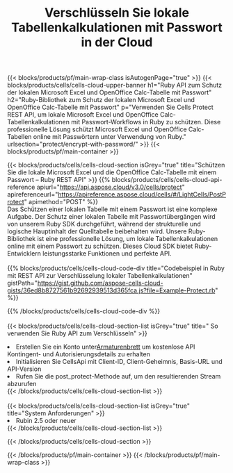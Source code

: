 ﻿---
title:  Verschlüsseln Sie lokale Tabellenkalkulationen mit Passwort in der Cloud
description:  Cloud-APIs und SDKs zum Schutz von Microsoft Excel und OpenOffice Calc. Verschlüsseln Sie lokale Tabellenkalkulationen mit Passwort durch die Cells Cloud API. SDK unterstützt verschiedene Entwicklungssprachen. Dazu gehören Android, C#, Go, Java, NodeJS, Perl, PHP, Python, Ruby und Swift.
url: /de/ruby/protect/encrypt-with-password/
---
{{< blocks/products/pf/main-wrap-class isAutogenPage="true" >}}
{{< blocks/products/cells/cells-cloud-upper-banner h1="Ruby API zum Schutz der lokalen Microsoft Excel und OpenOffice Calc-Tabelle mit Passwort" h2="Ruby-Bibliothek zum Schutz der lokalen Microsoft Excel und OpenOffice Calc-Tabelle mit Passwort" p="Verwenden Sie Cells Protect REST API, um lokale Microsoft Excel und OpenOffice Calc-Tabellenkalkulationen mit Passwort-Workflows in Ruby zu schützen. Diese professionelle Lösung schützt Microsoft Excel und OpenOffice Calc-Tabellen online mit Passwörtern unter Verwendung von Ruby." urlsection="protect/encrypt-with-password/" >}}
{{< blocks/products/pf/main-container >}}

{{< blocks/products/cells/cells-cloud-section isGrey="true" title="Schützen Sie die lokale Microsoft Excel und die OpenOffice Calc-Tabelle mit einem Passwort – Ruby REST API" >}}
{{% blocks/products/cells/cells-cloud-api-reference apiurl="https://api.aspose.cloud/v3.0/cells/protect" apireferenceurl="https://apireference.aspose.cloud/cells/#/LightCells/PostProtect" apimethod="POST" %}}
<br/>
Das Schützen einer lokalen Tabelle mit einem Passwort ist eine komplexe Aufgabe. Der Schutz einer lokalen Tabelle mit Passwortübergängen wird von unserem Ruby SDK durchgeführt, während der strukturelle und logische Hauptinhalt der Quelltabelle beibehalten wird. Unsere Ruby-Bibliothek ist eine professionelle Lösung, um lokale Tabellenkalkulationen online mit einem Passwort zu schützen. Dieses Cloud SDK bietet Ruby-Entwicklern leistungsstarke Funktionen und perfekte API.
<br/>
<br/>
{{% blocks/products/cells/cells-cloud-code-div title="Codebeispiel in Ruby mit REST API zur Verschlüsselung lokaler Tabellenkalkulationen" gistPath="https://gist.github.com/aspose-cells-cloud-gists/36ed8b8727561b92692939513d365fca.js?file=Example-Protect.rb" %}}
  
{{% /blocks/products/cells/cells-cloud-code-div %}}
<br/>
<br/>
{{< blocks/products/cells/cells-cloud-section-list isGrey="true" title=" So verwenden Sie Ruby API zum Verschlüsseln" >}}
<li> Erstellen Sie ein Konto unter<a href="https://dashboard.aspose.cloud/">Armaturenbrett</a> um kostenlose API Kontingent- und Autorisierungsdetails zu erhalten</li>
<li>Initialisieren Sie CellsApi mit Client-ID, Client-Geheimnis, Basis-URL und API-Version</li>
<li>Rufen Sie die post_protect-Methode auf, um den resultierenden Stream abzurufen</li>
{{< /blocks/products/cells/cells-cloud-section-list >}}
<br/>
<br/>
{{< blocks/products/cells/cells-cloud-section-list isGrey="true" title="System Anforderungen" >}}
<li>Rubin 2.5 oder neuer</li>
{{< /blocks/products/cells/cells-cloud-section-list >}}

{{< /blocks/products/cells/cells-cloud-section >}}

{{< /blocks/products/pf/main-container >}}
{{< /blocks/products/pf/main-wrap-class >}}
